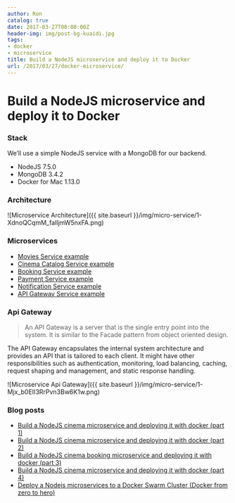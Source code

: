 ```yaml
---
author: Ron
catalog: true
date: 2017-03-27T00:00:00Z
header-img: img/post-bg-kuaidi.jpg
tags:
- docker
- microservice
title: Build a NodeJS microservice and deploy it to Docker
url: /2017/03/27/docker-microservice/
---
```


# Build a NodeJS microservice and deploy it to Docker

### Stack
We’ll use a simple NodeJS service with a MongoDB for our backend.

- NodeJS 7.5.0
- MongoDB 3.4.2
- Docker for Mac 1.13.0

### Architecture

![Microservice Architecture]({{ site.baseurl }}/img/micro-service/1-XdnoQCqmM_faIljmW5nxFA.png)

### Microservices

- [Movies Service example](https://github.com/yrong/cinema-microservice/blob/master/movies-service)
- [Cinema Catalog Service example](https://github.com/yrong/cinema-microservice/blob/master/cinema-catalog-service)
- [Booking Service example](https://github.com/yrong/cinema-microservice/blob/master/booking-service)
- [Payment Service example](https://github.com/yrong/cinema-microservice/blob/master/payment-service)
- [Notification Service example](https://github.com/yrong/cinema-microservice/blob/master/notification-service)
- [API Gateway Service example](https://github.com/yrong/cinema-microservice/blob/master/api-gateway)

### Api Gateway

> An API Gateway is a server that is the single entry point into the system. It is similar to the Facade pattern from object oriented design.

The API Gateway encapsulates the internal system architecture and provides an API that is tailored to each client. It might have other responsibilities such as authentication, monitoring, load balancing, caching, request shaping and management, and static response handling.

![Microservice Api Gateway]({{ site.baseurl }}/img/micro-service/1-Mjx_b0EII3RrPvn3Bw6K1w.png)


### Blog posts

- [Build a NodeJS cinema microservice and deploying it with docker (part 1)](https://medium.com/@cramirez92/build-a-nodejs-cinema-microservice-and-deploying-it-with-docker-part-1-7e28e25bfa8b)
- [Build a NodeJS cinema microservice and deploying it with docker (part 2)](https://medium.com/@cramirez92/build-a-nodejs-cinema-microservice-and-deploying-it-with-docker-part-2-e05cc7b126e0)
- [Build a NodeJS cinema booking microservice and deploying it with docker (part 3)](https://medium.com/@cramirez92/build-a-nodejs-cinema-booking-microservice-and-deploying-it-with-docker-part-3-9c384e21fbe0)
- [Build a NodeJS cinema microservice and deploying it with docker (part 4)](https://medium.com/@cramirez92/build-a-nodejs-cinema-api-gateway-and-deploying-it-to-docker-part-4-703c2b0dd269#.en6g5buwl)
- [Deploy a Nodejs microservices to a Docker Swarm Cluster (Docker from zero to hero)](https://medium.com/@cramirez92/deploy-a-nodejs-microservices-to-a-docker-swarm-cluster-docker-from-zero-to-hero-464fa1369ea0#.548ni3uxv)